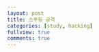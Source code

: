 ```yaml
---
layout: post
title: 스푸핑 공격
categories: [study, hacking]
fullview: true
comments: true
---
```

